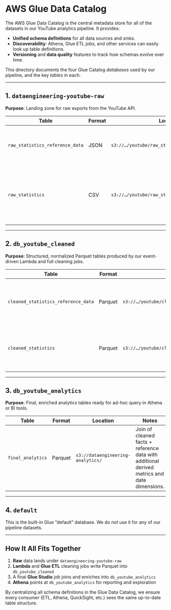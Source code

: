# AWS Glue Data Catalog

The AWS Glue Data Catalog is the central metadata store for all of the datasets in our YouTube analytics pipeline.  It provides:

- **Unified schema definitions** for all data sources and sinks.  
- **Discoverability**: Athena, Glue ETL jobs, and other services can easily look up table definitions.  
- **Versioning** and **data quality** features to track how schemas evolve over time.

This directory documents the four Glue Catalog _databases_ used by our pipeline, and the key _tables_ in each.

---

## 1. `dataengineering-youtube-raw`

**Purpose**: Landing zone for raw exports from the YouTube API.

| Table                              | Format | Location                                                                      | Notes                                                                                                 |
|------------------------------------|--------|-------------------------------------------------------------------------------|-------------------------------------------------------------------------------------------------------|
| `raw_statistics_reference_data`    | JSON   | `s3://…/youtube/raw_statistics_reference_data/`                                | Static category lookup data (e.g. channel & video metadata).                                          |
| `raw_statistics`                   | CSV    | `s3://…/youtube/raw_statistics/`                                              | Daily trending statistics per video, one file per region before any normalization or parsing.         |

---

## 2. `db_youtube_cleaned`

**Purpose**: Structured, normalized Parquet tables produced by our event-driven Lambda and full cleaning jobs.

| Table                                    | Format  | Location                                                                  | Notes                                                                                          |
|------------------------------------------|---------|---------------------------------------------------------------------------|------------------------------------------------------------------------------------------------|
| `cleaned_statistics_reference_data`      | Parquet | `s3://…/youtube/cleaned_statistics_reference_data/`                       | Flattened version of the JSON lookup, used as a dimension table.                              |
| `cleaned_statistics`                     | Parquet | `s3://…/youtube/cleaned_statistics/`                                      | Core fact table of daily trending stats, partitioned by `region`.                             |

---

## 3. `db_youtube_analytics`

**Purpose**: Final, enriched analytics tables ready for ad-hoc query in Athena or BI tools.

| Table               | Format  | Location                                                   | Notes                                                                                     |
|---------------------|---------|------------------------------------------------------------|-------------------------------------------------------------------------------------------|
| `final_analytics`   | Parquet | `s3://dataengineering-analytics/`                          | Join of cleaned facts + reference data with additional derived metrics and date dimensions. |

---

## 4. `default`

This is the built-in Glue “default” database. We do _not_ use it for any of our pipeline datasets.

---

## How It All Fits Together

1. **Raw** data lands under `dataengineering-youtube-raw`  
2. **Lambda** and **Glue ETL** cleaning jobs write Parquet into `db_youtube_cleaned`  
3. A final **Glue Studio** job joins and enriches into `db_youtube_analytics`  
4. **Athena** points at `db_youtube_analytics` for reporting and exploration  

By centralizing all schema definitions in the Glue Data Catalog, we ensure every consumer (ETL, Athena, QuickSight, etc.) sees the same up-to-date table structure.  
